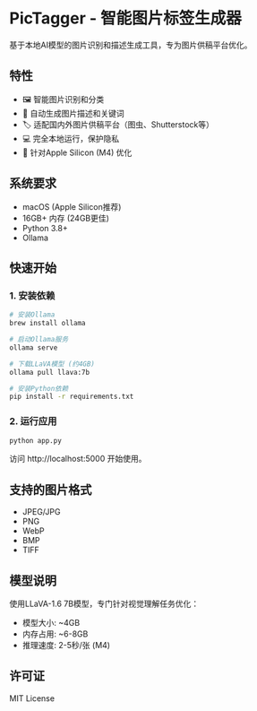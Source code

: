 # PicTagger - 智能图片标签生成器

基于本地AI模型的图片识别和描述生成工具，专为图片供稿平台优化。

## 特性

- 🖼️ 智能图片识别和分类
- 📝 自动生成图片描述和关键词
- 🏷️ 适配国内外图片供稿平台（图虫、Shutterstock等）
- 💻 完全本地运行，保护隐私
- 🚀 针对Apple Silicon (M4) 优化

## 系统要求

- macOS (Apple Silicon推荐)
- 16GB+ 内存 (24GB更佳)
- Python 3.8+
- Ollama

## 快速开始

### 1. 安装依赖

```bash
# 安装Ollama
brew install ollama

# 启动Ollama服务
ollama serve

# 下载LLaVA模型 (约4GB)
ollama pull llava:7b

# 安装Python依赖
pip install -r requirements.txt
```

### 2. 运行应用

```bash
python app.py
```

访问 http://localhost:5000 开始使用。

## 支持的图片格式

- JPEG/JPG
- PNG
- WebP
- BMP
- TIFF

## 模型说明

使用LLaVA-1.6 7B模型，专门针对视觉理解任务优化：
- 模型大小: ~4GB
- 内存占用: ~6-8GB
- 推理速度: 2-5秒/张 (M4)

## 许可证

MIT License